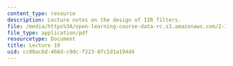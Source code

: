 ```yaml
---
content_type: resource
description: Lecture notes on the design of IIR filters.
file: /media/https%3A/open-learning-course-data-rc.s3.amazonaws.com/2-161-signal-processing-continuous-and-discrete-fall-2008/cc00ac6d468dc9dcf2238fc1d1a194d4_lecture_19.pdf
file_type: application/pdf
resourcetype: Document
title: Lecture 19
uid: cc00ac6d-468d-c9dc-f223-8fc1d1a194d4
---
```

